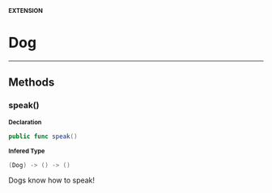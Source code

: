 <sub>**EXTENSION**</sub>
# Dog

--------------------



## Methods
### speak()

<sub>**Declaration**</sub>
```swift
public func speak()
```

<sub>**Infered Type**</sub>
```swift
(Dog) -> () -> ()
```

Dogs know how to speak!


